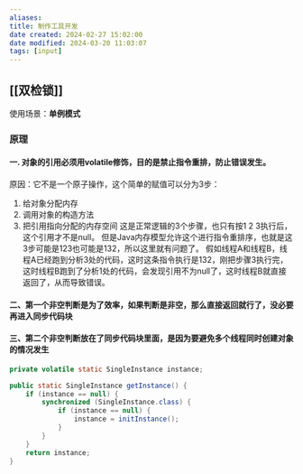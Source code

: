 ```yaml
---
aliases: 
title: 制作工具开发
date created: 2024-02-27 15:02:00
date modified: 2024-03-20 11:03:07
tags: [input]
---
```

## [[双检锁]]
使用场景：**单例模式**
### 原理
#### 一. 对象的引用必须用volatile修饰，目的是禁止指令重排，防止错误发生。 
原因：它不是一个原子操作，这个简单的赋值可以分为3步：
1. 给对象分配内存
2. 调用对象的构造方法
3. 把引用指向分配的内存空间
这是正常逻辑的3个步骤，也只有按1 2 3执行后，这个引用才不是null。
但是Java内存模型允许这个进行指令重排序，也就是这3步可能是123也可能是132，所以这里就有问题了。
假如线程A和线程B，线程A已经跑到分析3处的代码，这时这条指令执行是132，刚把步骤3执行完，这时线程B跑到了分析1处的代码，会发现引用不为null了，这时线程B就直接返回了，从而导致错误。
#### 二、第一个非空判断是为了效率，如果判断是非空，那么直接返回就行了，没必要再进入同步代码块

#### 三、第二个非空判断放在了同步代码块里面，是因为要避免多个线程同时创建对象的情况发生

```java
private volatile static SingleInstance instance;

public static SingleInstance getInstance() {
	if (instance == null) {
		synchronized (SingleInstance.class) {
			if (instance == null) {
				instance = initInstance();
			}
		}
	}
	return instance;
}
```

